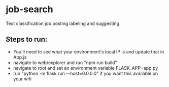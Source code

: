 # job-search
Text classification job posting labeling and suggesting

## Steps to run:
- You'll need to see what your environment's local IP is and update that in App.js
- navigate to web/explorer and run "npm run build"
- navigate to root and set an environment variable FLASK_APP=app.py
- run "python -m flask run --host=0.0.0.0" if you want this available on your wifi
